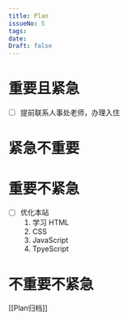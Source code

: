 ```yaml
---
title: Plan
issueNo: 5
tags: 
date: 
Draft: false
---
```

<div class="article-header">

# 重要且紧急

- [ ] 提前联系人事处老师，办理入住
</div>

<div class="article-header">

# 紧急不重要

</div> 


<div class="article-header">

# 重要不紧急

</div> 

- [ ] 优化本站
	1. 学习 HTML
	2. CSS
	3. JavaScript
	4. TpyeScript


<div class="article-header">

# 不重要不紧急

</div> 


[[Plan归档]]


